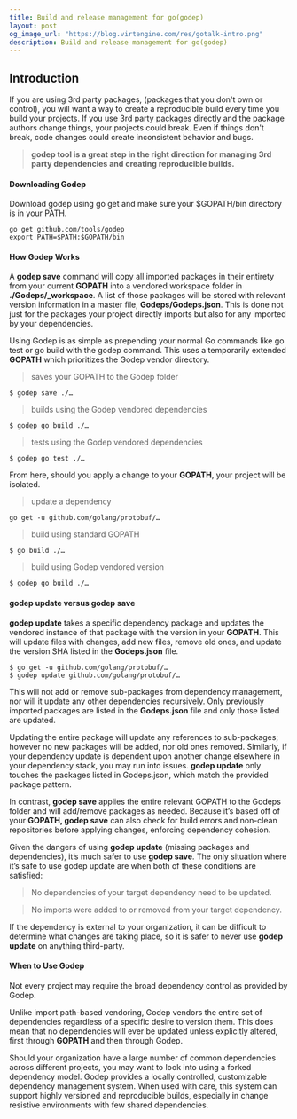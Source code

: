 ```yaml
---
title: Build and release management for go(godep)
layout: post
og_image_url: "https://blog.virtengine.com/res/gotalk-intro.png"
description: Build and release management for go(godep)
---
```


## Introduction
If you are using 3rd party packages, (packages that you don't own or control), you will want a way to create a reproducible build every time you build your projects. If you use 3rd party packages directly and the package authors change things, your projects could break. Even if things don't break, code changes could create inconsistent behavior and bugs.

>**godep tool is a great step in the right direction for managing 3rd party dependencies and creating reproducible builds.**

#### Downloading Godep
Download godep using go get and make sure your $GOPATH/bin directory is in your PATH.

	go get github.com/tools/godep
	export PATH=$PATH:$GOPATH/bin

#### How Godep Works
A **godep save** command will copy all imported packages in their entirety from your current **GOPATH** into a vendored workspace folder in **./Godeps/_workspace**. A list of those packages will be stored with relevant version information in a master file, **Godeps/Godeps.json**. This is done not just for the packages your project directly imports but also for any imported by your dependencies.

Using Godep is as simple as prepending your normal Go commands like go test or go build with the godep command. This uses a temporarily extended **GOPATH** which prioritizes the Godep vendor directory.

>saves your GOPATH to the Godep folder
>
	$ godep save ./…  

>builds using the Godep vendored dependencies
>
	$ godep go build ./…

>tests using the Godep vendored dependencies
>
	$ godep go test ./…


From here, should you apply a change to your **GOPATH**, your project will be isolated.

>update a dependency
>
	go get -u github.com/golang/protobuf/…

>build using standard GOPATH
>
	$ go build ./…

>build using Godep vendored version
>
	$ godep go build ./…


#### godep update versus godep save
**godep update** takes a specific dependency package and updates the vendored instance of that package with the version in your **GOPATH**. This will update files with changes, add new files, remove old ones, and update the version SHA listed in the **Godeps.json** file.

	$ go get -u github.com/golang/protobuf/…
	$ godep update github.com/golang/protobuf/…

This will not add or remove sub-packages from dependency management, nor will it update any other dependencies recursively. Only previously imported packages are listed in the **Godeps.json** file and only those listed are updated.

Updating the entire package will update any references to sub-packages; however no new packages will be added, nor old ones removed. Similarly, if your dependency update is dependent upon another change elsewhere in your dependency stack, you may run into issues. **godep update** only touches the packages listed in Godeps.json, which match the provided package pattern.

In contrast, **godep save** applies the entire relevant GOPATH to the Godeps folder and will add/remove packages as needed. Because it’s based off of your **GOPATH, godep save** can also check for build errors and non-clean repositories before applying changes, enforcing dependency cohesion.

Given the dangers of using **godep update** (missing packages and dependencies), it’s much safer to use **godep save**. The only situation where it’s safe to use godep update are when both of these conditions are satisfied:

>No dependencies of your target dependency need to be updated.

>No imports were added to or removed from your target dependency.

If the dependency is external to your organization, it can be difficult to determine what changes are taking place, so it is safer to never use **godep update** on anything third-party.

#### When to Use Godep
Not every project may require the broad dependency control as provided by Godep.

Unlike import path-based vendoring, Godep vendors the entire set of dependencies regardless of a specific desire to version them. This does mean that no dependencies will ever be updated unless explicitly altered, first through **GOPATH** and then through Godep.

Should your organization have a large number of common dependencies across different projects, you may want to look into using a forked dependency model. Godep provides a locally controlled, customizable dependency management system. When used with care, this system can support highly versioned and reproducible builds, especially in change resistive environments with few shared dependencies.

